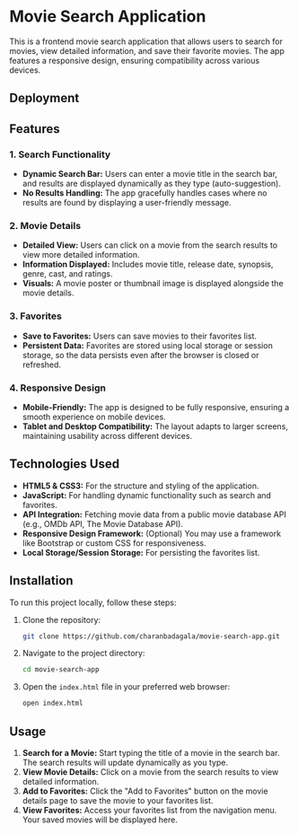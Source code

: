 # Movie Search Application

This is a frontend movie search application that allows users to search for movies, view detailed information, and save their favorite movies. The app features a responsive design, ensuring compatibility across various devices.

## Deployment

## Features

### 1. Search Functionality
- **Dynamic Search Bar:** Users can enter a movie title in the search bar, and results are displayed dynamically as they type (auto-suggestion).
- **No Results Handling:** The app gracefully handles cases where no results are found by displaying a user-friendly message.

### 2. Movie Details
- **Detailed View:** Users can click on a movie from the search results to view more detailed information.
- **Information Displayed:** Includes movie title, release date, synopsis, genre, cast, and ratings.
- **Visuals:** A movie poster or thumbnail image is displayed alongside the movie details.

### 3. Favorites
- **Save to Favorites:** Users can save movies to their favorites list.
- **Persistent Data:** Favorites are stored using local storage or session storage, so the data persists even after the browser is closed or refreshed.

### 4. Responsive Design
- **Mobile-Friendly:** The app is designed to be fully responsive, ensuring a smooth experience on mobile devices.
- **Tablet and Desktop Compatibility:** The layout adapts to larger screens, maintaining usability across different devices.

## Technologies Used

- **HTML5 & CSS3:** For the structure and styling of the application.
- **JavaScript:** For handling dynamic functionality such as search and favorites.
- **API Integration:** Fetching movie data from a public movie database API (e.g., OMDb API, The Movie Database API).
- **Responsive Design Framework:** (Optional) You may use a framework like Bootstrap or custom CSS for responsiveness.
- **Local Storage/Session Storage:** For persisting the favorites list.

## Installation

To run this project locally, follow these steps:

1. Clone the repository:
    ```bash
    git clone https://github.com/charanbadagala/movie-search-app.git
    ```
2. Navigate to the project directory:
    ```bash
    cd movie-search-app
    ```
3. Open the `index.html` file in your preferred web browser:
    ```bash
    open index.html
    ```

## Usage

1. **Search for a Movie:** Start typing the title of a movie in the search bar. The search results will update dynamically as you type.
2. **View Movie Details:** Click on a movie from the search results to view detailed information.
3. **Add to Favorites:** Click the "Add to Favorites" button on the movie details page to save the movie to your favorites list.
4. **View Favorites:** Access your favorites list from the navigation menu. Your saved movies will be displayed here.
